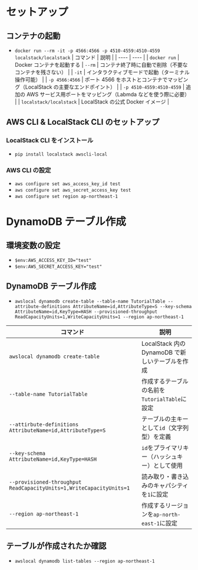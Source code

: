# セットアップ

## コンテナの起動

- `docker run --rm -it -p 4566:4566 -p 4510-4559:4510-4559 localstack/localstack`
  | コマンド | 説明 |
  | ---- | ---- |
  | `docker run` | Docker コンテナを起動する
  | `--rm` | コンテナ終了時に自動で削除（不要なコンテナを残さない） |
  | `-it` | インタラクティブモードで起動（ターミナル操作可能） |
  | `-p 4566:4566` | ポート 4566 をホストとコンテナでマッピング（LocalStack の主要なエンドポイント） |
  | `-p 4510-4559:4510-4559` | 追加の AWS サービス用ポートをマッピング（Labmda などを使う際に必要） |
  | `localstack/localstack` | LocalStack の公式 Docker イメージ |

## AWS CLI & LocalStack CLI のセットアップ

### LocalStack CLI をインストール

- `pip install localstack awscli-local`

### AWS CLI の設定

- `aws configure set aws_access_key_id test`
- `aws configure set aws_secret_access_key test`
- `aws configure set region ap-northeast-1`

# DynamoDB テーブル作成

## 環境変数の設定

- `$env:AWS_ACCESS_KEY_ID="test"`
- `$env:AWS_SECRET_ACCESS_KEY="test"`

## DynamoDB テーブル作成

- `awslocal dynamodb create-table --table-name TutorialTable --attribute-definitions AttributeName=id,AttributeType=S --key-schema AttributeName=id,KeyType=HASH --provisioned-throughput ReadCapacityUnits=1,WriteCapacityUnits=1 --region ap-northeast-1`

| コマンド                                                            | 説明                                            |
| ------------------------------------------------------------------- | ----------------------------------------------- |
| `awslocal dynamodb create-table`                                    | LocalStack 内の DynamoDB で新しいテーブルを作成 |
| `--table-name TutorialTable`                                        | 作成するテーブルの名前を`TutorialTable`に設定   |
| `--attirbute-definitions AttributeName=id,AttributeType=S`          | テーブルの主キーとして`id`（文字列型）を定義    |
| `--key-schema AttributeName=id,KeyType=HASH`                        | `id`をプライマリキー（ハッシュキー）として使用  |
| `--provisioned-throughput ReadCapacityUnits=1,WriteCapacityUnits=1` | 読み取り・書き込みのキャパシティを`1`に設定     |
| `--region ap-northeast-1`                                           | 作成するリージョンを`ap-north-east-1`に設定     |

## テーブルが作成されたか確認

- `awslocal dynamodb list-tables --region ap-northeast-1`
